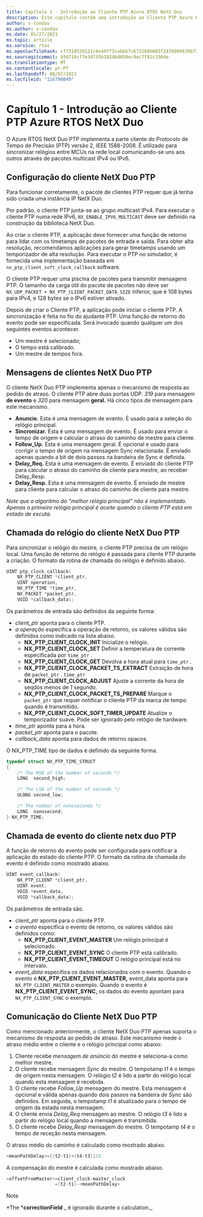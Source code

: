 ```yaml
---
title: Capítulo 1 - Introdução ao Cliente PTP Azure RTOS NetX Duo
description: Este capítulo contém uma introdução ao Cliente PTP Azure RTOS NetX Duo.
author: v-condav
ms.author: v-condav
ms.date: 01/27/2021
ms.topic: article
ms.service: rtos
ms.openlocfilehash: cf7210529121c8e49ff3cabbb7c673288b803f24760096396f32f33d4a9fb7e6
ms.sourcegitcommit: 93d716cf7e3d735b18246d659ec9ec7f82c336de
ms.translationtype: MT
ms.contentlocale: pt-PT
ms.lasthandoff: 08/07/2021
ms.locfileid: "116798049"
---
```

# <a name="chapter-1---introduction-to-azure-rtos-netx-duo-ptp-client"></a>Capítulo 1 - Introdução ao Cliente PTP Azure RTOS NetX Duo

O Azure RTOS NetX Duo PTP implementa a parte cliente do Protocolo de Tempo de Precisão (PTP) versão 2, IEEE 1588-2008. É utilizado para sincronizar relógios entre MCUs na rede local comunicando-se uns aos outros através de pacotes multicast IPv4 ou IPv6.

## <a name="netx-duo-ptp-client-setup"></a>Configuração do cliente NetX Duo PTP

Para funcionar corretamente, o pacote de clientes PTP requer que já tenha sido criada uma instância IP NetX Duo.

Por padrão, o cliente PTP junta-se ao grupo multicast IPv4. Para executar o cliente PTP numa rede IPv6, `NX_ENABLE_IPV6_MULTICAST` deve ser definido na construção da biblioteca NetX Duo.

Ao criar o cliente PTP, a aplicação deve fornecer uma função de retorno para lidar com os timetamps de pacotes de entrada e saída. Para obter alta resolução, recomendamos aplicações para gerar timetamps usando um temporizador de alta resolução. Para executar o PTP no simulador, é fornecida uma implementação baseada em `nx_ptp_client_soft_clock_callback` software.

O cliente PTP requer uma piscina de pacotes para transmitir mensagens PTP. O tamanho da carga útil do pacote de pacotes não deve ser `NX_UDP_PACKET + NX_PTP_CLIENT_PACKET_DATA_SIZE` inferior, que é 108 bytes para IPv4, e 128 bytes se o IPv6 estiver ativado.

Depois de criar o Cliente PTP, a aplicação pode iniciar o cliente PTP. A sincronização é feita no fio do ajudante PTP. Uma função de retorno do evento pode ser especificada. Será invocado quando qualquer um dos seguintes eventos acontecer.
* Um mestre é selecionado; 
* O tempo está calibrado.
* Um mestre de tempos fora.

## <a name="netx-duo-ptp-client-messages"></a>Mensagens de clientes NetX Duo PTP

O cliente NetX Duo PTP implementa apenas o mecanismo de resposta ao pedido de atraso. O cliente PTP abre duas portas UDP. *319* para mensagem **de evento** e *320* para mensagem **geral.** Há cinco tipos de mensagem para este mecanismo.

* **Anuncie.** Esta é uma mensagem de evento. É usado para a seleção do relógio principal.
* **Sincronizar.** Esta é uma mensagem de evento. É usado para enviar o tempo de origem e calcular o atraso do caminho de mestre para cliente.
* **Follow_Up.** Esta é uma mensagem geral. É opcional e usado para corrigir o tempo de origem na mensagem Sync relacionada. É enviado apenas quando a bit de dois passos na bandeira de Sync é definida.
* **Delay_Req.** Esta é uma mensagem de evento. É enviado do cliente PTP para calcular o atraso do caminho de cliente para mestre, ao receber Delay_Resp.
* **Delay_Resp.** Esta é uma mensagem de evento. É enviado de mestre para cliente para calcular o atraso do caminho de cliente para mestre.

*Note que o algoritmo do "melhor relógio principal" não é implementado. Apenas o primeiro relógio principal é aceite quando o cliente PTP está em estado de escuta.*

## <a name="netx-duo-ptp-client-clock-callback"></a>Chamada do relógio do cliente NetX Duo PTP
Para sincronizar o relógio do mestre, o cliente PTP precisa de um relógio local. Uma função de retorno do relógio é passada para cliente PTP durante a criação. O formato da rotina de chamada do relógio é definido abaixo.
```C
UINT ptp_clock_callback(
    NX_PTP_CLIENT *client_ptr, 
    UINT operation,
    NX_PTP_TIME *time_ptr, 
    NX_PACKET *packet_ptr,
    VOID *callback_data);
```
Os parâmetros de entrada são definidos da seguinte forma:
* *client_ptr* aponta para o cliente PTP.
* *a operação* especifica a operação de retorno, os valores válidos são definidos como indicado na lista abaixo.
  * **NX_PTP_CLIENT_CLOCK_INIT** Inicialize o relógio.
  * **NX_PTP_CLIENT_CLOCK_SET** Definir a temperatura de corrente especificada por `time_ptr` .
  * **NX_PTP_CLIENT_CLOCK_GET** Devolva a hora atual para `time_ptr` .
  * **NX_PTP_CLIENT_CLOCK_PACKET_TS_EXTRACT** Extraição de hora de `packet_ptr` . `time_ptr`
  * **NX_PTP_CLIENT_CLOCK_ADJUST** Ajuste a corrente da hora de seqdós menos de *1* segundo.
  * **NX_PTP_CLIENT_CLOCK_PACKET_TS_PREPARE** Marque o `packet_ptr` que requer notificar o cliente PTP da marca de tempo quando é transmitido.
  * **NX_PTP_CLIENT_CLOCK_SOFT_TIMER_UPDATE** Atualize o temporizador suave. Pode ser ignorado pelo relógio de hardware.
* *time_ptr* aponta para a hora.
* *packet_ptr* aponta para o pacote.
* *callback_data* aponta para dados de retorno opacos.

O NX_PTP_TIME tipo de dados é definido da seguinte forma.
```C
typedef struct NX_PTP_TIME_STRUCT
{
    /* The MSB of the number of seconds */
    LONG  second_high;

    /* The LSB of the number of seconds */
    ULONG second_low;

    /* The number of nanoseconds */
    LONG  nanosecond;
} NX_PTP_TIME;
```

## <a name="netx-duo-ptp-client-event-callback"></a>Chamada de evento do cliente netx duo PTP
A função de retorno do evento pode ser configurada para notificar a aplicação do estado do cliente PTP. O formato da rotina de chamada do evento é definido como mostrado abaixo.
```C
UINT event_callback(
    NX_PTP_CLIENT *client_ptr, 
    UINT event, 
    VOID *event_data, 
    VOID *callback_data);
```
Os parâmetros de entrada são.
* *client_ptr* aponta para o cliente PTP.
* *o evento* especifica o evento de retorno, os valores válidos são definidos como:
  * **NX_PTP_CLIENT_EVENT_MASTER** Um relógio principal é selecionado.
  * **NX_PTP_CLIENT_EVENT_SYNC** O cliente PTP está calibrado.
  * **NX_PTP_CLIENT_EVENT_TIMEOUT** O relógio principal está no intervalo.
* *event_data* especifica os dados relacionados com o evento. Quando o evento é **NX_PTP_CLIENT_EVENT_MASTER,** event_data aponta para `NX_PTP_CLIENT_MASTER` o exemplo. Quando o evento é **NX_PTP_CLIENT_EVENT_SYNC,** os dados do evento apontam para `NX_PTP_CLIENT_SYNC` o exemplo.

## <a name="netx-duo-ptp-client-communication"></a>Comunicação do Cliente NetX Duo PTP
Como mencionado anteriormente, o cliente NetX Duo PTP apenas suporta o mecanismo de resposta ao pedido de atraso. Este mecanismo mede o atraso médio entre o cliente e o relógio principal como abaixo:
1. Cliente recebe *mensagem de anúncio* do mestre e seleciona-a como melhor mestre.
1. O cliente recebe mensagem *Sync* do mestre. O tempotamp *t1* é o tempo de origem nesta mensagem. O relógio *t2* é lido a partir do relógio local quando esta mensagem é recebida.
1. O cliente recebe *Follow_Up* mensagem do mestre. Esta mensagem é opcional e válida apenas quando dois passos na bandeira *de Sync* são definidos. Em seguida, o tempotamp *t1* é atualizado para o tempo de origem da estada nesta mensagem.
1. O cliente envia *Delay_Req* mensagem ao mestre. O relógio *t3* é lido a partir do relógio local quando a mensagem é transmitida.
1. O cliente recebe *Delay_Resp* mensagem do mestre. O tempotamp *t4* é o tempo de receção nesta mensagem.

O atraso médio do caminho é calculado como mostrado abaixo.
```C
<meanPathDelay>=[(t2-t1)+(t4-t3)]/2
```
A compensação do mestre é calculada como mostrado abaixo.
```C
<offsetFromMaster>=client_clock-master_clock
                  =(t2-t1)-<meanPathDelay>
```

> [!NOTE]
> *The ***correctionField** _ é ignorado durante o calculation._